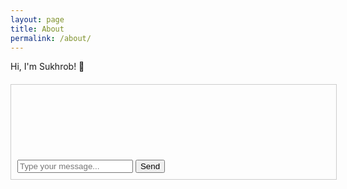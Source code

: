 ```yaml
---
layout: page
title: About
permalink: /about/
---
```


Hi, I'm Sukhrob! 👋

<div id="chat-container">
  <div id="chat-messages"></div>
  <input type="text" id="user-input" placeholder="Type your message...">
  <button id="send-button">Send</button>
</div>

<script>
  const chatMessages = document.getElementById('chat-messages');
  const userInput = document.getElementById('user-input');
  const sendButton = document.getElementById('send-button');

  let messages = [{role: "system", content: "You are a helpful assistant."}];

  function addMessage(role, content) {
    const messageElement = document.createElement('div');
    messageElement.classList.add(role);
    messageElement.textContent = content;
    chatMessages.appendChild(messageElement);
  }

  async function sendMessage() {
    const userMessage = userInput.value;
    addMessage('user', userMessage);
    userInput.value = '';

    messages.push({role: "user", content: userMessage});

    const response = await fetch('https://ubiquitous-platypus-096596.netlify.app/.netlify/functions/langbase-proxy', {
      method: 'POST',
      headers: {
        'Content-Type': 'application/json'
      },
      body: JSON.stringify({ messages: messages })
    });

    const data = await response.json();
    const assistantMessage = data.completion;

    messages.push({role: "assistant", content: assistantMessage});
    addMessage('assistant', assistantMessage);
  }

  sendButton.addEventListener('click', sendMessage);
  userInput.addEventListener('keydown', (event) => {
    if (event.key === 'Enter') {
      sendMessage();
    }
  });
</script>

<style>
  #chat-container {
    border: 1px solid #ccc;
    padding: 10px;
    width: 500px;
    margin: 20px auto;
  }

  #chat-messages {
    min-height: 100px;
    margin-bottom: 10px;
  }

  .user {
    text-align: right;
    color: blue;
  }

  .assistant {
    text-align: left;
    color: green;
  }
</style>